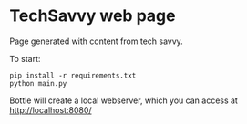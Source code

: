 # TechSavvy web page #

Page generated with content from tech savvy.

To start:

    pip install -r requirements.txt
    python main.py

Bottle will create a local webserver, which you can access at [http://localhost:8080/](http://localhost:8080/ "localhost(8080)")